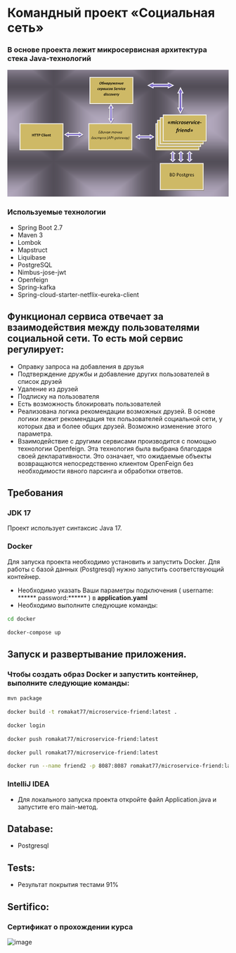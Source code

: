 # Командный проект  «Социальная сеть»
### В основе проекта лежит микросервисная архитектура стека Java-технологий
![image](./swagger/7.png )
### Используемые технологии
- Spring Boot 2.7
- Maven 3
- Lombok
- Mapstruct
- Liquibase
- PostgreSQL
- Nimbus-jose-jwt
- Openfeign
- Spring-kafka
- Spring-cloud-starter-netflix-eureka-client

## Функционал сервиса отвечает за взаимодействия между пользователями социальной сети. То есть мой сервис регулирует:
- Оправку запроса на добавления в друзья
-  Подтверждение дружбы и добавление других пользователей в список друзей
-	Удаление  из друзей
-	Подписку на пользователя
-	Есть возможность блокировать пользователей
- Реализована логика рекомендации возможных друзей. В основе логики лежит рекомендация тех пользователей социальной сети,  у которых два и более общих друзей. Возможно изменение этого параметра.
- Взаимодействие с другими сервисами производится с помощью технологии  Openfeign. Эта технология  была выбрана  благодаря своей декларативности. Это означает, что ожидаемые объекты возвращаются непосредственно клиентом OpenFeign без необходимости явного парсинга и обработки ответов.
## Требования

### JDK 17
Проект использует синтаксис Java 17. 
### Docker
Для запуска проекта необходимо установить и запустить Docker. Для работы с базой данных (Postgresql) нужно запустить соответствующий контейнер.
- Необходимо указать Ваши параметры подключения ( username: ******  password:****** ) в **application.yaml**
- Необходимо выполните следующие команды:
```bash
cd docker
```
```bash
docker-compose up
```
## Запуск и  развертывание приложения.
### Чтобы  создать образ Docker и запустить контейнер, выполните следующие команды:

```bash
mvn package
```
```bash
docker build -t romakat77/microservice-friend:latest .
```
```bash
docker login
```
```bash
docker push romakat77/microservice-friend:latest
```
````bash
docker pull romakat77/microservice-friend:latest
`````
````bash
docker run --name friend2 -p 8087:8087 romakat77/microservice-friend:latest
`````
### IntelliJ IDEA

- Для локального запуска проекта откройте файл Application.java и запустите его main-метод.


## Database:
- Postgresql
## Tests:
- Результат покрытия тестами 91%
##  Sertifico:
### Сертификат о прохождении курса

![image](./swagger/1.jpg )

